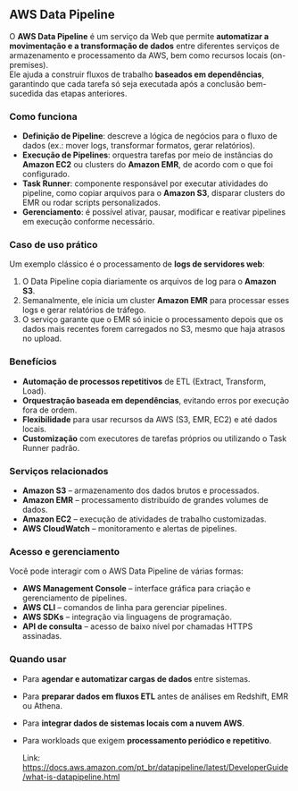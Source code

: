 ## AWS Data Pipeline

O **AWS Data Pipeline** é um serviço da Web que permite **automatizar a movimentação e a transformação de dados** entre diferentes serviços de armazenamento e processamento da AWS, bem como recursos locais (on-premises).  
Ele ajuda a construir fluxos de trabalho **baseados em dependências**, garantindo que cada tarefa só seja executada após a conclusão bem-sucedida das etapas anteriores.

### Como funciona
- **Definição de Pipeline**: descreve a lógica de negócios para o fluxo de dados (ex.: mover logs, transformar formatos, gerar relatórios).  
- **Execução de Pipelines**: orquestra tarefas por meio de instâncias do **Amazon EC2** ou clusters do **Amazon EMR**, de acordo com o que foi configurado.  
- **Task Runner**: componente responsável por executar atividades do pipeline, como copiar arquivos para o **Amazon S3**, disparar clusters do EMR ou rodar scripts personalizados.  
- **Gerenciamento**: é possível ativar, pausar, modificar e reativar pipelines em execução conforme necessário.  

### Caso de uso prático
Um exemplo clássico é o processamento de **logs de servidores web**:  
1. O Data Pipeline copia diariamente os arquivos de log para o **Amazon S3**.  
2. Semanalmente, ele inicia um cluster **Amazon EMR** para processar esses logs e gerar relatórios de tráfego.  
3. O serviço garante que o EMR só inicie o processamento depois que os dados mais recentes forem carregados no S3, mesmo que haja atrasos no upload.  

### Benefícios
- **Automação de processos repetitivos** de ETL (Extract, Transform, Load).  
- **Orquestração baseada em dependências**, evitando erros por execução fora de ordem.  
- **Flexibilidade** para usar recursos da AWS (S3, EMR, EC2) e até dados locais.  
- **Customização** com executores de tarefas próprios ou utilizando o Task Runner padrão.  

### Serviços relacionados
- **Amazon S3** – armazenamento dos dados brutos e processados.  
- **Amazon EMR** – processamento distribuído de grandes volumes de dados.  
- **Amazon EC2** – execução de atividades de trabalho customizadas.  
- **AWS CloudWatch** – monitoramento e alertas de pipelines.  

### Acesso e gerenciamento
Você pode interagir com o AWS Data Pipeline de várias formas:  
- **AWS Management Console** – interface gráfica para criação e gerenciamento de pipelines.  
- **AWS CLI** – comandos de linha para gerenciar pipelines.  
- **AWS SDKs** – integração via linguagens de programação.  
- **API de consulta** – acesso de baixo nível por chamadas HTTPS assinadas.  

### Quando usar
- Para **agendar e automatizar cargas de dados** entre sistemas.  
- Para **preparar dados em fluxos ETL** antes de análises em Redshift, EMR ou Athena.  
- Para **integrar dados de sistemas locais com a nuvem AWS**.  
- Para workloads que exigem **processamento periódico e repetitivo**.

  Link: https://docs.aws.amazon.com/pt_br/datapipeline/latest/DeveloperGuide/what-is-datapipeline.html
